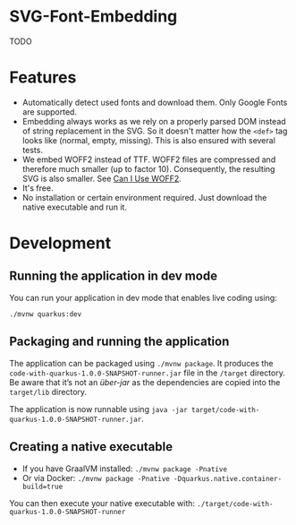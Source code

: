 # SVG-Font-Embedding

TODO

# Features

- Automatically detect used fonts and download them. Only Google Fonts are supported.
- Embedding always works as we rely on a properly parsed DOM instead of string replacement in the SVG. So it doesn't matter how the `<def>` tag looks like (normal, empty, missing). This is also ensured with several tests.
- We embed WOFF2 instead of TTF. WOFF2 files are compressed and therefore much smaller (up to factor 10). Consequently, the resulting SVG is also smaller. See [Can I Use WOFF2](https://caniuse.com/#search=woff2).
- It's free.
- No installation or certain environment required. Just download the native executable and run it.

# Development

## Running the application in dev mode

You can run your application in dev mode that enables live coding using:
```
./mvnw quarkus:dev
```

## Packaging and running the application

The application can be packaged using `./mvnw package`.
It produces the `code-with-quarkus-1.0.0-SNAPSHOT-runner.jar` file in the `/target` directory.
Be aware that it’s not an _über-jar_ as the dependencies are copied into the `target/lib` directory.

The application is now runnable using `java -jar target/code-with-quarkus-1.0.0-SNAPSHOT-runner.jar`.

## Creating a native executable

- If you have GraalVM installed: `./mvnw package -Pnative`
- Or via Docker: `./mvnw package -Pnative -Dquarkus.native.container-build=true`

You can then execute your native executable with: `./target/code-with-quarkus-1.0.0-SNAPSHOT-runner`
